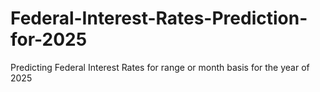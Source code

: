 # Federal-Interest-Rates-Prediction-for-2025
Predicting Federal Interest Rates for range or month basis for the year of 2025
